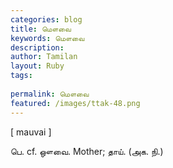 ```yaml
---
categories: blog
title: மௌவை
keywords: மௌவை
description: 
author: Tamilan
layout: Ruby
tags: 
 
permalink: மௌவை
featured: /images/ttak-48.png
---
```

  
[ mauvai ]  
  
பெ. cf. ஔவை. Mother; தாய். (அக. நி.)
